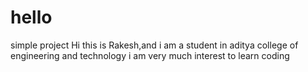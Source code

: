 # hello
simple project
Hi this is Rakesh,and i am a student in aditya college of engineering and technology
i am very much interest to learn coding
